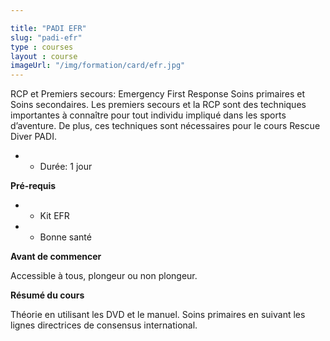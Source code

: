 ```yaml
---

title: "PADI EFR"
slug: "padi-efr"
type : courses
layout : course
imageUrl: "/img/formation/card/efr.jpg"
---
```


RCP et Premiers secours: Emergency First Response Soins primaires et Soins secondaires.
Les premiers secours et la RCP sont des techniques importantes à connaître pour tout individu impliqué dans les sports d’aventure. De plus, ces techniques sont nécessaires pour le cours Rescue Diver PADI.

- - Durée: 1 jour

**Pré-requis**

- - Kit EFR
- - Bonne santé

**Avant de commencer**

Accessible à tous, plongeur ou non plongeur.

**Résumé du cours**

Théorie en utilisant les DVD et le manuel.
Soins primaires en suivant les lignes directrices de consensus international.
